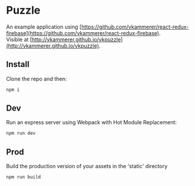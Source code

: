# Puzzle

An example application using [https://github.com/vkammerer/react-redux-firebase](https://github.com/vkammerer/react-redux-firebase).  
Visible at [http://vkammerer.github.io/vkpuzzle](http://vkammerer.github.io/vkpuzzle).  

## Install
Clone the repo and then:
```javascript
npm i
```  
## Dev
Run an express server using Webpack with Hot Module Replacement:
```javascript
npm run dev
```
## Prod
Build the production version of your assets in the 'static' directory
```javascript
npm run build
```
